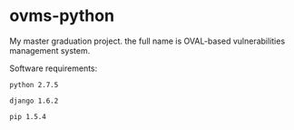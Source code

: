 ovms-python
===========

My master graduation project. the full name is OVAL-based vulnerabilities management system.

Software requirements: 
	
	python 2.7.5
	
	django 1.6.2
	
	pip 1.5.4
